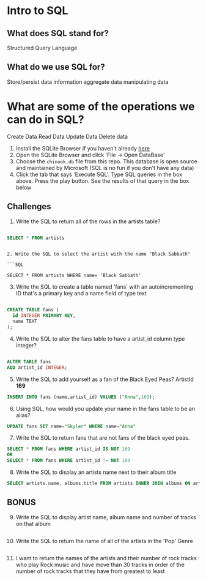 # Intro to SQL

## What does SQL stand for?
Structured Query Language

## What do we use SQL for?
Store/persist data information
aggregate data
manipulating data

# What are some of the operations we can do in SQL?
Create Data
Read Data
Update Data
Delete data

1. Install the SQLite Browser if you haven't already [here](http://sqlitebrowser.org/)
2. Open the SQLite Browser and click 'File -> Open DataBase'
3. Choose the `chinook.db` file from this repo. This database is open source and maintained by Microsoft (SQL is no fun if you don't have any data)
4. Click the tab that says 'Execute SQL'. Type SQL queries in the box above. Press the play button. See the results of that query in the box below

## Challenges

1. Write the SQL to return all of the rows in the artists table?

```SQL

SELECT * FROM artists

```

```

2. Write the SQL to select the artist with the name "Black Sabbath"

```SQL

SELECT * FROM artists WHERE name= 'Black Sabbath'

```

3. Write the SQL to create a table named 'fans' with an autoincrementing ID that's a primary key and a name field of type text

```SQL

CREATE TABLE fans (
  id INTEGER PRIMARY KEY,
  name TEXT
);

```

4. Write the SQL to alter the fans table to have a artist_id column type integer?

```SQL

ALTER TABLE fans
ADD artist_id INTEGER;

```

5. Write the SQL to add yourself as a fan of the Black Eyed Peas? ArtistId **169**

```sql
INSERT INTO fans (name,artist_id) VALUES ("Anna",169);
```

6. Using SQL, how would you update your name in the fans table to be an alias?

```sql
UPDATE fans SET name="Skyler" WHERE name="Anna"
```

7. Write the SQL to return fans that are not fans of the black eyed peas.

```SQL
SELECT * FROM fans WHERE artist_id IS NOT 169
OR
SELECT * FROM fans WHERE artist_id != NOT 169
```

8. Write the SQL to display an artists name next to their album title

```SQL
SELECT artists.name, albums.title FROM artists INNER JOIN albums ON artist_id=artists.id
```


## BONUS

9. Write the SQL to display artist name, album name and number of tracks on that album

```sql

```

10. Write the SQL to return the name of all of the artists in the 'Pop' Genre

```sql

```

11. I want to return the names of the artists and their number of rock tracks
    who play Rock music
    and have move than 30 tracks
    in order of the number of rock tracks that they have
    from greatest to least

```sql

```
